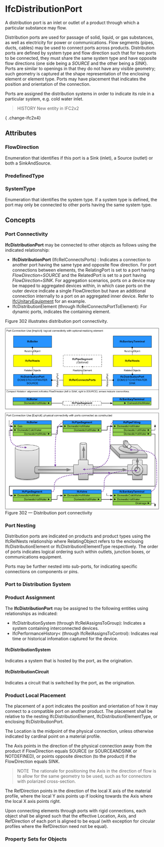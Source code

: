# IfcDistributionPort

A distribution port is an inlet or outlet of a product through which a particular substance may flow.

Distribution ports are used for passage of solid, liquid, or gas substances, as well as electricity for power or communications. Flow segments (pipes, ducts, cables) may be used to connect ports across products. Distribution ports are defined by system type and flow direction such that for two ports to be connected, they must share the same system type and have opposite flow directions (one side being a _SOURCE_ and the other being a _SINK_). Ports are similar to openings in that they do not have any visible geometry; such geometry is captured at the shape representation of the enclosing element or element type. Ports may have placement that indicates the position and orientation of the connection.

Ports are assigned the distribution systems in order to indicate its role in a particular system, e.g. cold water inlet.

> HISTORY  New entity in IFC2x2

{ .change-ifc2x4}

## Attributes

### FlowDirection
Enumeration that identifies if this port is a Sink (inlet), a Source (outlet) or both a SinkAndSource.

### PredefinedType


### SystemType
Enumeration that identifies the system type.  If a system type is defined, the port may only be connected to other ports having the same system type.

## Concepts

### Port Connectivity

**IfcDistributionPort** may be connected to other objects as follows using the indicated relationship:

* **IfcDistributionPort** (IfcRelConnectsPorts) : Indicates a connection to another port having the same type and opposite flow direction. For port connections between elements, the RelatingPort is set to a port having _FlowDirection=SOURCE_ and the RelatedPort is set to a port having _FlowDirection=SINK_. For aggregation scenarios, ports on a device may be mapped to aggregated devices within, in which case ports on the outer device indicate a single FlowDirection but have an additional connection internally to a port on an aggregated inner device. Refer to [IfcUnitaryEquipment](../../ifchvacdomain/lexical/ifcunitaryequipment.htm) for an example.
* IfcDistributionElement (through IfcRelConnectsPortToElement): For dynamic ports, indicates the containing element. 

Figure 302 illustrates distribution port connectivity.


![Connection Use Definition](../../../../figures/ifcdistributionport-connection.png)
Figure 302 — Distribution port connectivity

### Port Nesting

Distribution ports are indicated on products and product types using the IfcRelNests relationship where RelatingObject refers to the enclosing IfcDistributionElement or IfcDistributionElementType respectively. The order of ports indicates logical ordering such within outlets, junction boxes, or communications equipment.

Ports may be further nested into sub-ports, for indicating specific connections on components or pins.

### Port to Distribution System



### Product Assignment

The **IfcDistributionPort** may be assigned to the following entities using relationships as indicated:

* IfcDistributionSystem (through IfcRelAssignsToGroup): Indicates a system containing interconnected devices.
* IfcPerformanceHistory< (through IfcRelAssignsToControl): Indicates real time or historical infomation captured for the device.

#### IfcDistributionSystem

Indicates a system that is hosted by the port, as the origination.

#### IfcDistributionCircuit

Indicates a circuit that is switched by the port, as the origination.

### Product Local Placement

The placement of a port indicates the position and orientation of how it may connect to a compatible port on another product. The placement shall be relative to the nesting IfcDistributionElement, IfcDistributionElementType, or enclosing IfcDistributionPort.

The Location is the midpoint of the physical connection, unless otherwise indicated by cardinal point on a material profile.

The Axis points in the direction of the physical connection away from the product if FlowDirection equals SOURCE (or SOURCEANDSINK or NOTDEFINED), or points opposite direction (to the product) if the FlowDirection equals SINK.

> NOTE&nbsp; The rationale for positioning the Axis in the direction of flow is to allow for the same geometry to be used, such as for connectors with polarized cross-section.

The RefDirection points in the direction of the local X axis of the material profile, where the local Y axis points up if looking towards the Axis where the local X axis points right.

Upon connecting elements through ports with rigid connections, each object shall be aligned such that the effective Location, Axis, and RefDirection of each port is aligned to be equal (with exception for circular profiles where the RefDirection need not be equal).

### Property Sets for Objects



